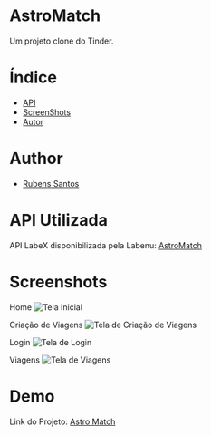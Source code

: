 # AstroMatch

Um projeto clone do Tinder.


# Índice

   * [API](#API-Utilizada)
   * [ScreenShots](#Screenshots)
   * [Autor](#Author)


  
# Author

- [Rubens Santos](https://github.com/RubensSantos00)

  
# API Utilizada 

API LabeX disponibilizada pela Labenu:  [AstroMatch](https://documenter.getpostman.com/view/9133542/TzCTZkQr#intro)

  
# Screenshots

Home
![Tela Inicial](https://i.imgur.com/lcRbD19.png)

Criação de Viagens
![Tela de Criação de Viagens](https://i.imgur.com/cKGMruz.png)

Login
![Tela de Login](https://i.imgur.com/o3HHhNl.png)

Viagens
![Tela de Viagens](https://i.imgur.com/3sZPemv.png)

  
# Demo

Link do Projeto: [Astro Match](https://flaky-process.surge.sh/)
